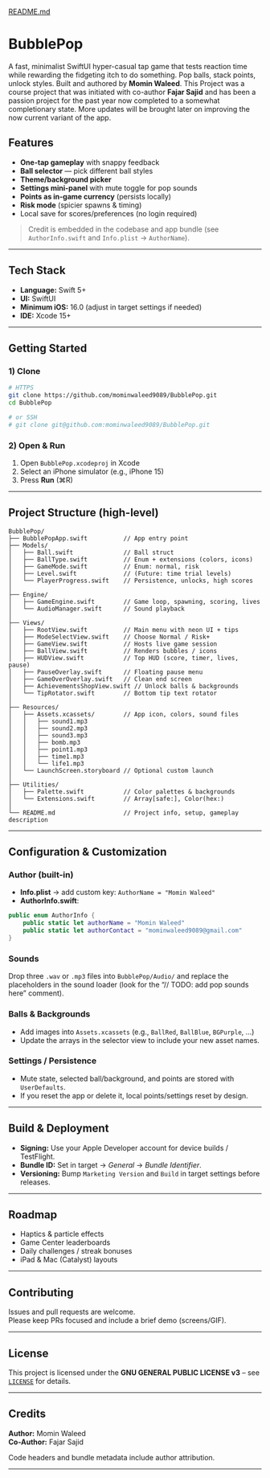 [README.md](https://github.com/user-attachments/files/22383245/README.md)
# BubblePop

A fast, minimalist SwiftUI hyper-casual tap game that tests reaction time while rewarding the fidgeting itch to do something. Pop balls, stack points, unlock styles. Built and authored by **Momin Waleed**. This Project was a course project that was initiated with co-author **Fajar Sajid** and has been a passion project for the past year now completed to a somewhat completionary state. More updates will be brought later on improving the now current variant of the app.

## Features
-  **One-tap gameplay** with snappy feedback
-  **Ball selector** — pick different ball styles
-  **Theme/background picker**
-  **Settings mini-panel** with mute toggle for pop sounds
-  **Points as in-game currency** (persists locally)
-  **Risk mode** (spicier spawns & timing)
-  Local save for scores/preferences (no login required)

> Credit is embedded in the codebase and app bundle (see `AuthorInfo.swift` and `Info.plist` → `AuthorName`).

---

## Tech Stack
- **Language:** Swift 5+
- **UI:** SwiftUI
- **Minimum iOS:** 16.0 (adjust in target settings if needed)
- **IDE:** Xcode 15+

---

## Getting Started

### 1) Clone
```bash
# HTTPS
git clone https://github.com/mominwaleed9089/BubblePop.git
cd BubblePop

# or SSH
# git clone git@github.com:mominwaleed9089/BubblePop.git
```

### 2) Open & Run
1. Open `BubblePop.xcodeproj` in Xcode  
2. Select an iPhone simulator (e.g., iPhone 15)  
3. Press **Run** (⌘R)

---

## Project Structure (high-level)

```
BubblePop/
├── BubblePopApp.swift          // App entry point
├── Models/
│   ├── Ball.swift              // Ball struct
│   ├── BallType.swift          // Enum + extensions (colors, icons)
│   ├── GameMode.swift          // Enum: normal, risk
│   ├── Level.swift             // (Future: time trial levels)
│   └── PlayerProgress.swift    // Persistence, unlocks, high scores
│
├── Engine/
│   ├── GameEngine.swift        // Game loop, spawning, scoring, lives
│   └── AudioManager.swift      // Sound playback
│
├── Views/
│   ├── RootView.swift          // Main menu with neon UI + tips
│   ├── ModeSelectView.swift    // Choose Normal / Risk+
│   ├── GameView.swift          // Hosts live game session
│   ├── BallView.swift          // Renders bubbles / icons
│   ├── HUDView.swift           // Top HUD (score, timer, lives, pause)
│   ├── PauseOverlay.swift      // Floating pause menu
│   ├── GameOverOverlay.swift   // Clean end screen
│   ├── AchievementsShopView.swift // Unlock balls & backgrounds
│   └── TipRotator.swift        // Bottom tip text rotator
│
├── Resources/
│   ├── Assets.xcassets/        // App icon, colors, sound files
│   │   ├── sound1.mp3
│   │   ├── sound2.mp3
│   │   ├── sound3.mp3
│   │   ├── bomb.mp3
│   │   ├── point1.mp3
│   │   ├── time1.mp3
│   │   └── life1.mp3
│   └── LaunchScreen.storyboard // Optional custom launch
│
├── Utilities/
│   ├── Palette.swift           // Color palettes & backgrounds
│   └── Extensions.swift        // Array[safe:], Color(hex:)
│
└── README.md                   // Project info, setup, gameplay description

```

---

## Configuration & Customization

### Author (built-in)
- **Info.plist** → add custom key: `AuthorName = "Momin Waleed"`  
- **AuthorInfo.swift**:
```swift
public enum AuthorInfo {
    public static let authorName = "Momin Waleed"
    public static let authorContact = "mominwaleed9089@gmail.com" 
}
```

### Sounds
Drop three `.wav` or `.mp3` files into `BubblePop/Audio/` and replace the placeholders in the sound loader (look for the “// TODO: add pop sounds here” comment).

### Balls & Backgrounds
- Add images into `Assets.xcassets` (e.g., `BallRed`, `BallBlue`, `BGPurple`, …)  
- Update the arrays in the selector view to include your new asset names.

### Settings / Persistence
- Mute state, selected ball/background, and points are stored with `UserDefaults`.  
- If you reset the app or delete it, local points/settings reset by design.

---

## Build & Deployment

- **Signing:** Use your Apple Developer account for device builds / TestFlight.  
- **Bundle ID:** Set in target → *General* → *Bundle Identifier*.  
- **Versioning:** Bump `Marketing Version` and `Build` in target settings before releases.

---

## Roadmap
- Haptics & particle effects  
- Game Center leaderboards  
- Daily challenges / streak bonuses  
- iPad & Mac (Catalyst) layouts

---

## Contributing
Issues and pull requests are welcome.  
Please keep PRs focused and include a brief demo (screens/GIF).

---

## License
This project is licensed under the **GNU GENERAL PUBLIC LICENSE v3** – see [`LICENSE`](./LICENSE) for details.

---

## Credits
**Author:** Momin Waleed  
**Co-Author:** Fajar Sajid

Code headers and bundle metadata include author attribution.

---

